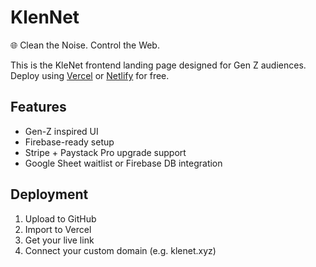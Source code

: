 # KlenNet

🌐 Clean the Noise. Control the Web.

This is the KleNet frontend landing page designed for Gen Z audiences.
Deploy using [Vercel](https://vercel.com) or [Netlify](https://netlify.com) for free.

## Features
- Gen-Z inspired UI
- Firebase-ready setup
- Stripe + Paystack Pro upgrade support
- Google Sheet waitlist or Firebase DB integration

## Deployment
1. Upload to GitHub
2. Import to Vercel
3. Get your live link
4. Connect your custom domain (e.g. klenet.xyz)
